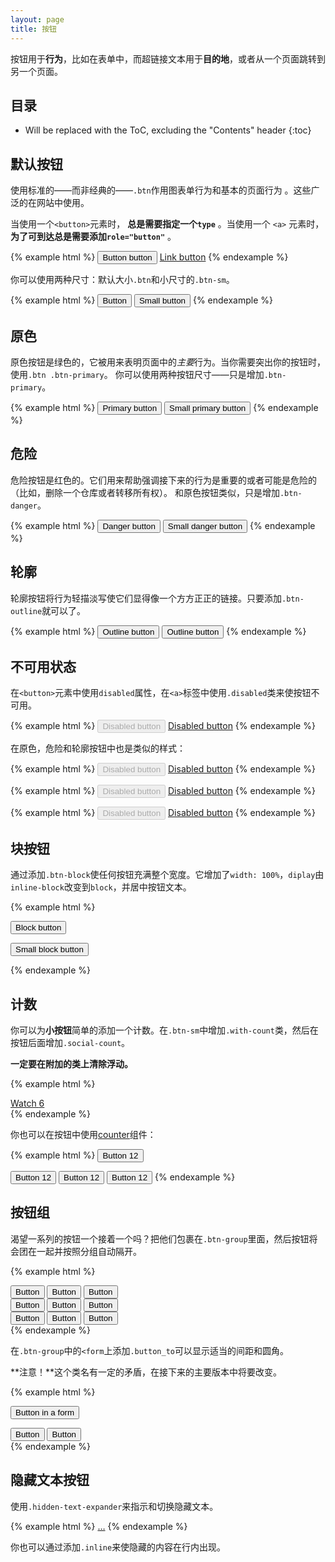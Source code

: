 ```yaml
---
layout: page
title: 按钮
---
```


按钮用于**行为**，比如在表单中，而超链接文本用于**目的地**，或者从一个页面跳转到另一个页面。

## 目录

* Will be replaced with the ToC, excluding the "Contents" header
{:toc}

## 默认按钮

使用标准的——而非经典的——`.btn`作用图表单行为和基本的页面行为 。这些广泛的在网站中使用。

当使用一个`<button>`元素时， **总是需要指定一个`type`** 。当使用一个 `<a>` 元素时， **为了可到达总是需要添加`role="button"`** 。

{% example html %}
<button class="btn" type="button">Button button</button>
<a class="btn" href="#" role="button">Link button</a>
{% endexample %}

你可以使用两种尺寸：默认大小`.btn`和小尺寸的`.btn-sm`。

{% example html %}
<button class="btn" type="button">Button</button>
<button class="btn btn-sm" type="button">Small button</button>
{% endexample %}

## 原色

原色按钮是绿色的，它被用来表明页面中的*主要*行为。当你需要突出你的按钮时，使用`.btn .btn-primary`。
你可以使用两种按钮尺寸——只是增加`.btn-primary`。

{% example html %}
<button class="btn btn-primary" type="button">Primary button</button>
<button class="btn btn-sm btn-primary" type="button">Small primary button</button>
{% endexample %}

## 危险

危险按钮是红色的。它们用来帮助强调接下来的行为是重要的或者可能是危险的（比如，删除一个仓库或者转移所有权）。
和原色按钮类似，只是增加`.btn-danger`。

{% example html %}
<button class="btn btn-danger" type="button">Danger button</button>
<button class="btn btn-sm btn-danger" type="button">Small danger button</button>
{% endexample %}

## 轮廓

轮廓按钮将行为轻描淡写使它们显得像一个方方正正的链接。只要添加`.btn-outline`就可以了。

{% example html %}
<button class="btn btn-outline" type="button">Outline button</button>
<button class="btn btn-sm btn-outline" type="button">Outline button</button>
{% endexample %}

## 不可用状态

在`<button>`元素中使用`disabled`属性，在`<a>`标签中使用`.disabled`类来使按钮不可用。

{% example html %}
<button class="btn" type="button" disabled>Disabled button</button>
<a class="btn disabled" href="#" role="button">Disabled button</a>
{% endexample %}

在原色，危险和轮廓按钮中也是类似的样式：

{% example html %}
<button class="btn btn-primary" type="button" disabled>Disabled button</button>
<a class="btn btn-primary disabled" href="#" role="button">Disabled button</a>
{% endexample %}

{% example html %}
<button class="btn btn-danger" type="button" disabled>Disabled button</button>
<a class="btn btn-danger disabled" href="#" role="button">Disabled button</a>
{% endexample %}

{% example html %}
<button class="btn btn-outline" type="button" disabled>Disabled button</button>
<a class="btn btn-outline disabled" href="#" role="button">Disabled button</a>
{% endexample %}

## 块按钮

通过添加`.btn-block`使任何按钮充满整个宽度。它增加了`width: 100%`，`diplay`由`inline-block`改变到`block`，并居中按钮文本。

{% example html %}
<p><button class="btn btn-block" type="button">Block button</button></p>
<p><button class="btn btn-sm btn-block" type="button">Small block button</button></p>
{% endexample %}

## 计数

你可以为**小按钮**简单的添加一个计数。在`.btn-sm`中增加`.with-count`类，然后在按钮后面增加`.social-count`。

**一定要在附加的类上清除浮动。**

{% example html %}
<div class="clearfix">
  <a class="btn btn-sm btn-with-count" href="#" role="button">
    <span class="octicon octicon-eye"></span>
    Watch
  </a>
  <a class="social-count" href="#">6</a>
</div>
{% endexample %}

你也可以在按钮中使用[counter](../utilities/#counter)组件：

{% example html %}
<button class="btn" type="button">
  Button
  <span class="counter">12</span>
</button>

<button class="btn btn-primary" type="button">
  Button
  <span class="counter">12</span>
</button>

<button class="btn btn-danger" type="button">
  Button
  <span class="counter">12</span>
</button>

<button class="btn btn-outline" type="button">
  Button
  <span class="counter">12</span>
</button>
{% endexample %}

## 按钮组

渴望一系列的按钮一个接着一个吗？把他们包裹在`.btn-group`里面，然后按钮将会团在一起并按照分组自动隔开。

{% example html %}
<div class="btn-group">
  <button class="btn" type="button">Button</button>
  <button class="btn" type="button">Button</button>
  <button class="btn" type="button">Button</button>
</div>

<div class="btn-group">
  <button class="btn btn-outline" type="button">Button</button>
  <button class="btn btn-outline" type="button">Button</button>
  <button class="btn btn-outline" type="button">Button</button>
</div>

<div class="btn-group">
  <button class="btn btn-sm" type="button">Button</button>
  <button class="btn btn-sm" type="button">Button</button>
  <button class="btn btn-sm" type="button">Button</button>
</div>
{% endexample %}

在`.btn-group`中的`<form`上添加`.button_to`可以显示适当的间距和圆角。

**注意！**这个类名有一定的矛盾，在接下来的主要版本中将要改变。

{% example html %}
<div class="btn-group">
  <form class="button_to">
    <button class="btn" type="button">Button in a form</button>
  </form>
  <button class="btn" type="button">Button</button>
  <button class="btn" type="button">Button</button>
</div>
{% endexample %}

## 隐藏文本按钮

使用`.hidden-text-expander`来指示和切换隐藏文本。

{% example html %}
<span class="hidden-text-expander">
  <a href="#">&hellip;</a>
</span>
{% endexample %}

你也可以通过添加`.inline`来使隐藏的内容在行内出现。
